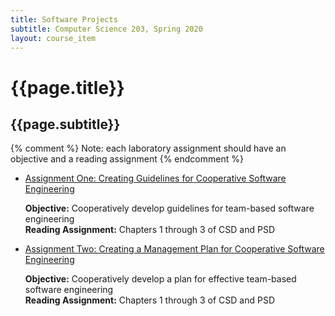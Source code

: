 ```yaml
---
title: Software Projects
subtitle: Computer Science 203, Spring 2020
layout: course_item
---
```


# {{page.title}}
## {{page.subtitle}}

{% comment %} Note: each laboratory assignment should have an objective and a reading assignment {% endcomment %}

<ul>

<li><a href="https://github.com/Allegheny-Computer-Science-203-S2020/cs203-S2020-sheets/releases/download/cs203S2020-sheets-2.0.0/cs203S2020_lab01.pdf">Assignment One: Creating Guidelines for Cooperative Software Engineering</a> <p><b>Objective:</b> Cooperatively develop guidelines for team-based software engineering<br><b>Reading Assignment:</b> Chapters 1 through 3 of CSD and PSD</p>

<li><a href="https://github.com/Allegheny-Computer-Science-203-S2020/cs203-S2020-sheets/releases/download/cs203S2020-sheets-2.0.0/cs203S2020_lab02.pdf">Assignment Two: Creating a Management Plan for Cooperative Software Engineering</a> <p><b>Objective:</b> Cooperatively develop a plan for effective team-based software engineering<br><b>Reading Assignment:</b> Chapters 1 through 3 of CSD and PSD</p>

</ul>
